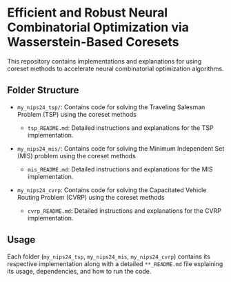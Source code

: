 # Efficient and Robust Neural Combinatorial Optimization via Wasserstein-Based Coresets

This repository contains implementations and explanations for using coreset methods to accelerate neural combinatorial optimization algorithms.

## Folder Structure

- `my_nips24_tsp/`: Contains code for solving the Traveling Salesman Problem (TSP) using the coreset methods
  - `tsp_README.md`: Detailed instructions and explanations for the TSP implementation.
  
- `my_nips24_mis/`: Contains code for solving the Minimum Independent Set (MIS) problem using the coreset methods
  - `mis_README.md`: Detailed instructions and explanations for the MIS implementation.

- `my_nips24_cvrp`: Contains code for solving the Capacitated Vehicle Routing Problem (CVRP) using the coreset methods
  - `cvrp_README.md`: Detailed instructions and explanations for the CVRP implementation.

## Usage

Each folder (`my_nips24_tsp`, `my_nips24_mis`, `my_nips24_cvrp`) contains its respective implementation along with a detailed `**_README.md` file explaining its usage, dependencies, and how to run the code.



